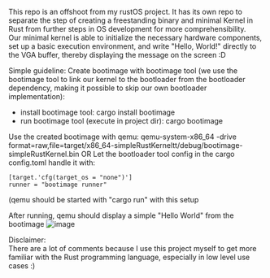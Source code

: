 This repo is an offshoot from my rustOS project. It has its own repo to separate the step of creating a freestanding binary and minimal Kernel in Rust from further steps in OS development for more comprehensibility. <br>
Our minimal kernel is able to initialize the necessary hardware components, set up a basic execution environment, and write "Hello, World!" directly to the VGA buffer, thereby displaying the message on the screen :D

Simple guideline:
Create bootimage with bootimage tool (we use the bootimage tool to link our kernel to the bootloader from the bootloader dependency, making it possible to skip our own bootloader implementation):
- install bootimage tool: cargo install bootimage
- run bootimage tool (execute in project dir): cargo bootimage

Use the created bootimage with qemu: qemu-system-x86_64 -drive format=raw,file=target/x86_64-simpleRustKerneltt/debug/bootimage-simpleRustKernel.bin
OR
Let the bootloader tool config in the cargo config.toml handle it with:
```
[target.'cfg(target_os = "none")']
runner = "bootimage runner"
```
(qemu should be started with "cargo run" with this setup

After running, qemu should display a simple "Hello World" from the bootimage
![image](https://github.com/raffifasaro/simpleRustKernel/assets/134242785/5dd570ee-647f-4b94-834e-48f898bfc53c)

Disclaimer:<br>
There are a lot of comments because I use this project myself to get more familiar with the Rust programming language, especially in low level use cases :)
